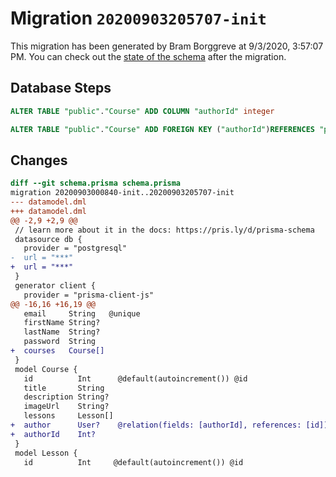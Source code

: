 # Migration `20200903205707-init`

This migration has been generated by Bram Borggreve at 9/3/2020, 3:57:07 PM.
You can check out the [state of the schema](./schema.prisma) after the migration.

## Database Steps

```sql
ALTER TABLE "public"."Course" ADD COLUMN "authorId" integer

ALTER TABLE "public"."Course" ADD FOREIGN KEY ("authorId")REFERENCES "public"."User"("id") ON DELETE SET NULL ON UPDATE CASCADE
```

## Changes

```diff
diff --git schema.prisma schema.prisma
migration 20200903000840-init..20200903205707-init
--- datamodel.dml
+++ datamodel.dml
@@ -2,9 +2,9 @@
 // learn more about it in the docs: https://pris.ly/d/prisma-schema
 datasource db {
   provider = "postgresql"
-  url = "***"
+  url = "***"
 }
 generator client {
   provider = "prisma-client-js"
@@ -16,16 +16,19 @@
   email     String   @unique
   firstName String?
   lastName  String?
   password  String
+  courses   Course[]
 }
 model Course {
   id          Int      @default(autoincrement()) @id
   title       String
   description String?
   imageUrl    String?
   lessons     Lesson[]
+  author      User?    @relation(fields: [authorId], references: [id])
+  authorId    Int?
 }
 model Lesson {
   id          Int     @default(autoincrement()) @id
```
